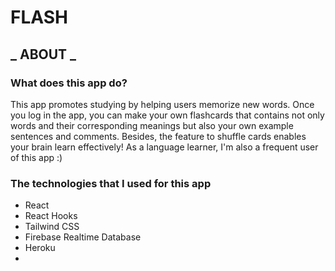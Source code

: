 # FLASH

## **_ ABOUT _**

### What does this app do?

This app promotes studying by helping users memorize new words.
Once you log in the app, you can make your own flashcards that contains not only words and their corresponding meanings but also your own example sentences and comments.
Besides, the feature to shuffle cards enables your brain learn effectively!
As a language learner, I'm also a frequent user of this app :)

### The technologies that I used for this app

- React
- React Hooks
- Tailwind CSS
- Firebase Realtime Database
- Heroku
- 